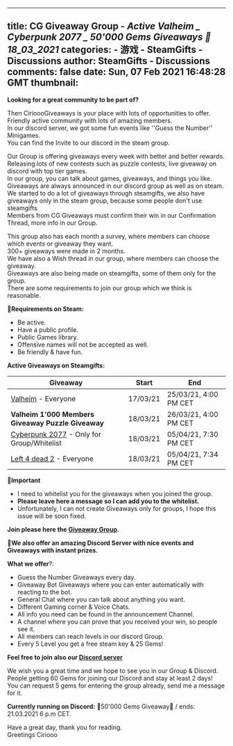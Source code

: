 
---
title: CG Giveaway Group - _Active Valheim _ Cyberpunk 2077 _ 50'000 Gems  Giveaways 🎉18_03_2021_
categories: 
    - 游戏
    - SteamGifts - Discussions
author: SteamGifts - Discussions
comments: false
date: Sun, 07 Feb 2021 16:48:28 GMT
thumbnail: 
---

<div>   
<p><strong>Looking for a great community to be part of?</strong></p>
<p>Then CirioooGiveaways is your place with lots of opportunities to offer.<br>
Friendly active community with lots of amazing members.<br>
In our discord server, we got some fun events like ''Guess the Number'' Minigames.<br>
You can find the Invite to our discord in the steam group.</p>
<p>Our Group is offering giveaways every week with better and better rewards.<br>
Releasing lots of new contests such as puzzle contests, live giveaway on discord with top tier games.<br>
In our group, you can talk about games, giveaways, and things you like.<br>
Giveaways are always announced in our discord group as well as on steam.<br>
We started to do a lot of giveaways through steamgifts, we also have giveaways only in the steam group, because some people don't use steamgifts.<br>
Members from CG Giveaways must confirm their win in our Confirmation Thread, more info in our Group.</p>
<p>This group also has each month a survey, where members can choose which events or giveaway they want.<br>
300+ giveaways were made in 2 months.<br>
We have also a Wish thread in our group, where members can choose the giveaway.<br>
Giveaways are also being made on steamgifts, some of them only for the group.<br>
There are some requirements to join our group which we think is reasonable.</p>
<p>📌<strong>Requirements on Steam:</strong></p>
<ul>
<li>Be active.</li>
<li>Have a public profile.</li>
<li>Public Games library.</li>
<li>Offensive names will not be accepted as well.</li>
<li>Be friendly & have fun.</li>
</ul>
<p><strong>Active Giveaways on Steamgifts:</strong> </p>
<table>
<thead>
<tr>
<th>Giveaway</th>
<th>Start</th>
<th>End</th>
</tr>
</thead>
<tbody>
<tr>
<td><a href="https://www.steamgifts.com/giveaway/Nxsk0/valheim">Valheim</a> - Everyone</td>
<td>17/03/21</td>
<td>25/03/21, 4:00 PM CET</td>
</tr>
<tr>
<td><strong>Valheim 1'000 Members Giveaway Puzzle Giveaway</strong></td>
<td>18/03/21</td>
<td>26/03/21, 4:00 PM CET</td>
</tr>
<tr>
<td><a href="https://www.steamgifts.com/giveaway/SneEl/cyberpunk-2077">Cyberpunk 2077</a> - Only for Group/Whitelist</td>
<td>18/03/21</td>
<td>05/04/21, 7:30 PM CET</td>
</tr>
<tr>
<td><a href="https://www.steamgifts.com/giveaway/iTY9z/left-4-dead-2">Left 4 dead 2</a> - Everyone</td>
<td>18/03/21</td>
<td>05/04/21, 7:34 PM CET</td>
</tr>
</tbody>
</table>
<p>📌<strong>Important</strong></p>
<ul>
<li>I need to whitelist you for the giveaways when you joined the group.</li>
<li><strong>Please leave here a message so I can add you to the whitelist.</strong></li>
<li>Unfortunately, I can not create Giveaways only for groups, I hope this issue will be soon fixed.</li>
</ul>
<p><strong>Join please here the <a href="https://steamcommunity.com/groups/ciriooosgiveaways" rel="nofollow noopener" target="_blank">Giveaway Group</a>.</strong></p>
<p>📌<strong>We also offer an amazing Discord Server with nice events and Giveaways with instant prizes.</strong></p>
<p><strong>What we offer</strong>?:</p>
<ul>
<li>Guess the Number Giveaways every day.</li>
<li>Giveaway Bot Giveaways where you can enter automatically with reacting to the bot.</li>
<li>General Chat where you can talk about anything you want.</li>
<li>Different Gaming corner & Voice Chats.</li>
<li>All info you need can be found in the announcement Channel.</li>
<li>A channel where you can prove that you received your win, so people see it.</li>
<li>All members can reach levels in our discord Group.</li>
<li>Every 5 Level you get a free steam key & 25 Gems!</li>
</ul>
<p><strong>Feel free to join also our <a href="https://discord.com/invite/aapfvH3ysq" rel="nofollow noopener" target="_blank">Discord server</a></strong></p>
<p>We wish you a great time and we hope to see you in our Group & Discord.<br>
People getting 60 Gems for joining our Discord and stay at least 2 days!<br>
You can request 5 gems for entering the group already, send me a message for it.</p>
<p><strong>Currently running on Discord:</strong> 🎁50'000 Gems Giveaway🎁 / ends: 21.03.2021 6 p.m CET.</p>
<p>Have a great day, thank you for reading.<br>
Greetings Ciriooo</p>  
</div>
            